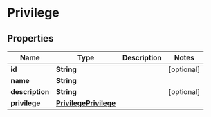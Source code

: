 

# Privilege


## Properties

| Name | Type | Description | Notes |
|------------ | ------------- | ------------- | -------------|
|**id** | **String** |  |  [optional] |
|**name** | **String** |  |  |
|**description** | **String** |  |  [optional] |
|**privilege** | [**PrivilegePrivilege**](PrivilegePrivilege.md) |  |  |



